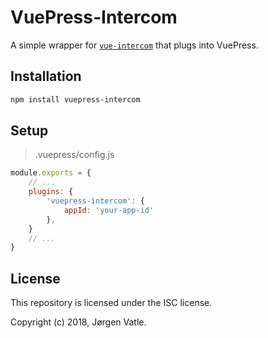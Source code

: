 # VuePress-Intercom
A simple wrapper for [`vue-intercom`](https://www.npmjs.com/package/vue-intercom) that plugs into VuePress.

## Installation  
```bash
npm install vuepress-intercom
```

## Setup
> .vuepress/config.js
```js
module.exports = {
    // ...
    plugins: {
        'vuepress-intercom': {
            appId: 'your-app-id'
        },
    }
    // ...
}
```

## License
This repository is licensed under the ISC license.

Copyright (c) 2018, Jørgen Vatle.